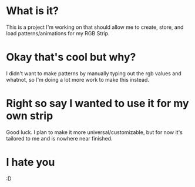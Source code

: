 # What is it?
This is a project I'm working on that should allow me to create, store, and load patterns/animations for my RGB Strip.

# Okay that's cool but why?
I didn't want to make patterns by manually typing out the rgb values and whatnot, so I'm doing a lot more work to make this instead.

# Right so say I wanted to use it for my own strip
Good luck. I plan to make it more universal/customizable, but for now it's tailored to me and is nowhere near finished.

# I hate you
:D
